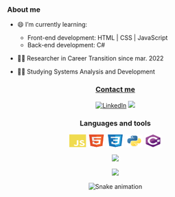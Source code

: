### About me

- 😄 I’m currently learning:
  -  Front-end development: HTML | CSS | JavaScript  
  -  Back-end development: C# 

- :woman_technologist: Researcher in Career Transition since mar. 2022 
- :woman_student: Studying Systems Analysis and Development

<div align="center">
  <a href="https://github.com/lanyarag">
    
### Contact me

[![LinkedIn](https://img.shields.io/badge/linkedin-%230077B5.svg?style=for-the-badge&logo=linkedin&logoColor=white)](https://www.linkedin.com/in/anderlany-arag%C3%A3o-b24122214/)
<a href = "mailto: lanyaragao5@gmail.com"><img src="https://img.shields.io/badge/Gmail-D14836?style=for-the-badge&logo=gmail&logoColor=white" target="_blank"></a>
   
 ### Languages and tools
  <center> <img align="center" alt="Lany-Js" height="30" width="40" src="https://raw.githubusercontent.com/devicons/devicon/master/icons/javascript/javascript-plain.svg">
  <img align="center" alt="Lany-html" height="30" width="40" src="https://raw.githubusercontent.com/devicons/devicon/master/icons/html5/html5-original.svg">
  <img align="center" alt="Lany-CSS" height="30" width="40" src="https://raw.githubusercontent.com/devicons/devicon/master/icons/css3/css3-original.svg">
  <img align="center" alt="Lany-Python" height="30" width="40" src="https://raw.githubusercontent.com/devicons/devicon/master/icons/python/python-original.svg">
  <img align="center" alt="Lany-Csharp" height="30" width="40" src="https://raw.githubusercontent.com/devicons/devicon/master/icons/csharp/csharp-original.svg">

<div>
      <br/>
</div>
    
<div>
  <a href="https://github.com/lanyarag">
  <img height="143em" src="https://github-readme-stats.vercel.app/api?username=lanyarag&show_icons=true&theme=omni&include_all_commits=true&count_private=true"/>
  
  <img height="120em" src="https://github-readme-stats.vercel.app/api/top-langs/?username=lanyarag&layout=compact&langs_count=7&theme=omni"/></a>
  
  ![Snake animation](https://github.com/lanyarag/lanyarag/blob/output/github-contribution-grid-snake.svg)

  
